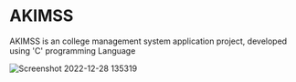 # AKIMSS
AKIMSS is an college management system application project, developed using 'C' programming Language 

![Screenshot 2022-12-28 135319](https://user-images.githubusercontent.com/89337354/209782272-b70cbbd6-b55e-40c2-a02b-ac8bbbc24932.png)
